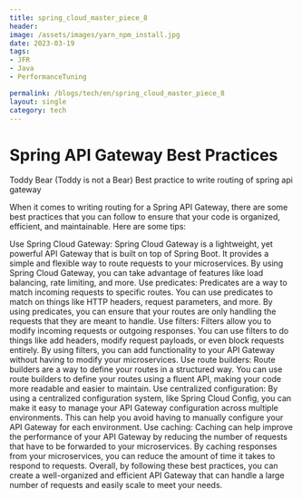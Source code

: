 ```yaml
---
title: spring_cloud_master_piece_8
header:
image: /assets/images/yarn_npm_install.jpg
date: 2023-03-19
tags:
- JFR
- Java
- PerformanceTuning

permalink: /blogs/tech/en/spring_cloud_master_piece_8
layout: single
category: tech
---
```


# Spring API Gateway Best Practices


Toddy Bear (Toddy is not a Bear)
Best practice to write routing of spring api gateway

When it comes to writing routing for a Spring API Gateway, there are some best practices that you can follow to ensure that your code is organized, efficient, and maintainable. Here are some tips:

Use Spring Cloud Gateway: Spring Cloud Gateway is a lightweight, yet powerful API Gateway that is built on top of Spring Boot. It provides a simple and flexible way to route requests to your microservices. By using Spring Cloud Gateway, you can take advantage of features like load balancing, rate limiting, and more.
Use predicates: Predicates are a way to match incoming requests to specific routes. You can use predicates to match on things like HTTP headers, request parameters, and more. By using predicates, you can ensure that your routes are only handling the requests that they are meant to handle.
Use filters: Filters allow you to modify incoming requests or outgoing responses. You can use filters to do things like add headers, modify request payloads, or even block requests entirely. By using filters, you can add functionality to your API Gateway without having to modify your microservices.
Use route builders: Route builders are a way to define your routes in a structured way. You can use route builders to define your routes using a fluent API, making your code more readable and easier to maintain.
Use centralized configuration: By using a centralized configuration system, like Spring Cloud Config, you can make it easy to manage your API Gateway configuration across multiple environments. This can help you avoid having to manually configure your API Gateway for each environment.
Use caching: Caching can help improve the performance of your API Gateway by reducing the number of requests that have to be forwarded to your microservices. By caching responses from your microservices, you can reduce the amount of time it takes to respond to requests.
Overall, by following these best practices, you can create a well-organized and efficient API Gateway that can handle a large number of requests and easily scale to meet your needs.




